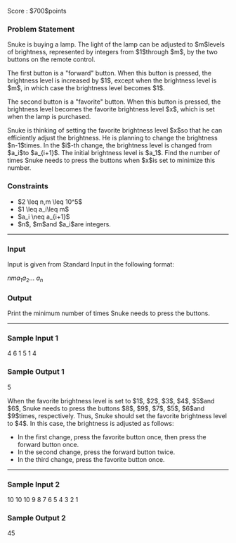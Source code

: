 
<div>

<span>

<span>

<p>
Score : $700$points
</p>

<div>

<section>

### **Problem Statement**

<p>
Snuke is buying a lamp.
The light of the lamp can be adjusted to $m$levels of brightness, represented by integers from $1$through $m$, by the two buttons on the remote control.
</p>

<p>
The first button is a "forward" button. When this button is pressed, the brightness level is increased by $1$, except when the brightness level is $m$, in which case the brightness level becomes $1$.
</p>

<p>
The second button is a "favorite" button. When this button is pressed, the brightness level becomes the favorite brightness level $x$, which is set when the lamp is purchased.
</p>

<p>
Snuke is thinking of setting the favorite brightness level $x$so that he can efficiently adjust the brightness.
He is planning to change the brightness $n-1$times. In the $i$-th change, the brightness level is changed from $a_i$to $a_{i+1}$. The initial brightness level is $a_1$.
Find the number of times Snuke needs to press the buttons when $x$is set to minimize this number.
</p>

</section>

</div>

<div>

<section>

### **Constraints**

<ul>

<li>
$2 \leq n,m \leq 10^5$
</li>

<li>
$1 \leq a_i\leq m$
</li>

<li>
$a_i \neq a_{i+1}$
</li>

<li>
$n$, $m$and $a_i$are integers.
</li>

</ul>

</section>

</div>

---

<div>

<div>

<section>

### **Input**

<p>
Input is given from Standard Input in the following format:
</p>

<div>

$n$$m$$a_1$$a_2$… $a_n$
</div>

</section>

</div>

<div>

<section>

### **Output**

<p>
Print the minimum number of times Snuke needs to press the buttons.
</p>

</section>

</div>

</div>

---

<div>

<section>

### **Sample Input 1**

<div>

4 6
1 5 1 4

</div>

</section>

</div>

<div>

<section>

### **Sample Output 1**

<div>

5

</div>

<p>
When the favorite brightness level is set to $1$, $2$, $3$, $4$, $5$and $6$, Snuke needs to press the buttons $8$, $9$, $7$, $5$, $6$and $9$times, respectively.
Thus, Snuke should set the favorite brightness level to $4$.
In this case, the brightness is adjusted as follows:
</p>

<ul>

<li>
In the first change, press the favorite button once, then press the forward button once.
</li>

<li>
In the second change, press the forward button twice.
</li>

<li>
In the third change, press the favorite button once.
</li>

</ul>

</section>

</div>

---

<div>

<section>

### **Sample Input 2**

<div>

10 10
10 9 8 7 6 5 4 3 2 1

</div>

</section>

</div>

<div>

<section>

### **Sample Output 2**

<div>

45

</div>

</section>

</div>

</span>

</span>

</div>
